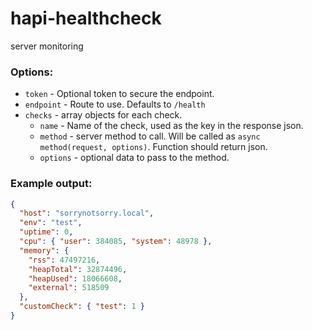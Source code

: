 # hapi-healthcheck
server monitoring


### Options:
  - `token` - Optional token to secure the endpoint.
  - `endpoint` - Route to use. Defaults to `/health`
  - `checks` - array objects for each check.
    - `name` - Name of the check, used as the key in the response json.
    - `method` - server method to call. Will be called as `async method(request, options)`. Function should return json.
    - `options` - optional data to pass to the method.

### Example output:

```json
{
  "host": "sorrynotsorry.local",
  "env": "test",
  "uptime": 0,
  "cpu": { "user": 384085, "system": 48978 },
  "memory": {
    "rss": 47497216,
    "heapTotal": 32874496,
    "heapUsed": 18066608,
    "external": 518509
  },
  "customCheck": { "test": 1 }
}
```
